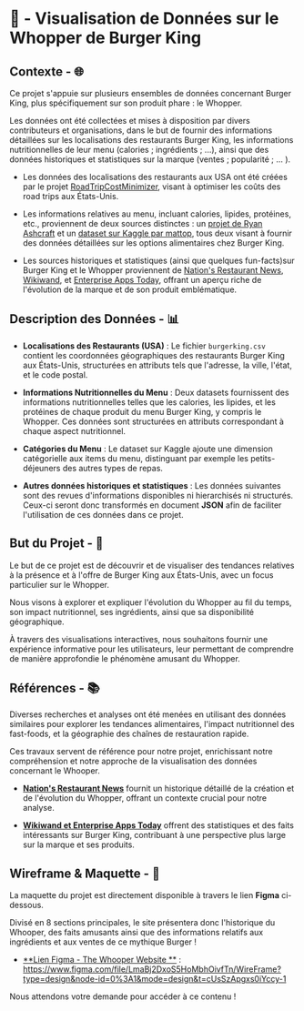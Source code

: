 # 🍔 - Visualisation de Données sur le Whopper de Burger King

## Contexte - 🌐

Ce projet s'appuie sur plusieurs ensembles de données concernant Burger King, plus spécifiquement sur son produit phare : le Whopper. 

Les données ont été collectées et mises à disposition par divers contributeurs et organisations, dans le but de fournir des informations détaillées sur les localisations des restaurants Burger King, les informations nutritionnelles de leur menu (calories ; ingrédients ; ...), ainsi que des données historiques et statistiques sur la marque (ventes ; popularité ; ... ). 

- Les données des localisations des restaurants aux USA ont été créées par le projet [RoadTripCostMinimizer](https://github.com/tywin1104/RoadTripCostMinimizer), visant à optimiser les coûts des road trips aux États-Unis.

- Les informations relatives au menu, incluant calories, lipides, protéines, etc., proviennent de deux sources distinctes : un [projet de Ryan Ashcraft](https://github.com/ryanashcraft/restaurant-nutrition-data) et un [dataset sur Kaggle par mattop](https://www.kaggle.com/datasets/mattop/burger-king-menu-nutrition-data), tous deux visant à fournir des données détaillées sur les options alimentaires chez Burger King.

- Les sources historiques et statistiques (ainsi que quelques fun-facts)sur Burger King et le Whopper proviennent de [Nation's Restaurant News](https://www.nrn.com/latest-headlines/history-burger-kings-whopper), [Wikiwand](https://www.wikiwand.com/en/Whopper), et [Enterprise Apps Today](https://www.enterpriseappstoday.com/stats/burger-king-statistics.html), offrant un aperçu riche de l'évolution de la marque et de son produit emblématique.

## Description des Données - 📊

- **Localisations des Restaurants (USA)** : Le fichier `burgerking.csv` contient les coordonnées géographiques des restaurants Burger King aux États-Unis, structurées en attributs tels que l'adresse, la ville, l'état, et le code postal.

- **Informations Nutritionnelles du Menu** : Deux datasets fournissent des informations nutritionnelles telles que les calories, les lipides, et les protéines de chaque produit du menu Burger King, y compris le Whopper. Ces données sont structurées en attributs correspondant à chaque aspect nutritionnel.

- **Catégories du Menu** : Le dataset sur Kaggle ajoute une dimension catégorielle aux items du menu, distinguant par exemple les petits-déjeuners des autres types de repas.

- **Autres données historiques et statistiques** : Les données suivantes sont des revues d'informations disponibles ni hierarchisés ni structurés. Ceux-ci seront donc transformés en document **JSON** afin de faciliter l'utilisation de ces données dans ce projet.

## But du Projet - 🎯

Le but de ce projet est de découvrir et de visualiser des tendances relatives à la présence et à l'offre de Burger King aux États-Unis, avec un focus particulier sur le Whopper. 

Nous visons à explorer et expliquer l'évolution du Whopper au fil du temps, son impact nutritionnel, ses ingrédients, ainsi que sa disponibilité géographique. 

À travers des visualisations interactives, nous souhaitons fournir une expérience informative pour les utilisateurs, leur permettant de comprendre de manière approfondie le phénomène amusant du Whopper.

## Références - 📚

Diverses recherches et analyses ont été menées en utilisant des données similaires pour explorer les tendances alimentaires, l'impact nutritionnel des fast-foods, et la géographie des chaînes de restauration rapide. 

Ces travaux servent de référence pour notre projet, enrichissant notre compréhension et notre approche de la visualisation des données concernant le Whooper.

- [**Nation's Restaurant News**](https://www.nrn.com/news) fournit un historique détaillé de la création et de l'évolution du Whopper, offrant un contexte crucial pour notre analyse.

- [**Wikiwand et Enterprise Apps Today**](https://www.wikiwand.com/en/Burger_King) offrent des statistiques et des faits intéressants sur Burger King, contribuant à une perspective plus large sur la marque et ses produits.

## Wireframe & Maquette - 📎

La maquette du projet est directement disponible à travers le lien **Figma** ci-dessous. 

Divisé en 8 sections principales, le site présentera donc l'historique du Whooper, des faits amusants ainsi que des informations relatifs aux ingrédients et aux ventes de ce mythique Burger ! 

- [**Lien Figma - The Whooper Website **](https://www.figma.com/file/LmaBj2DxoS5HoMbhOivfTn/WireFrame?type=design&node-id=0%3A1&mode=design&t=cUsSzApgxs0iYccy-1) : https://www.figma.com/file/LmaBj2DxoS5HoMbhOivfTn/WireFrame?type=design&node-id=0%3A1&mode=design&t=cUsSzApgxs0iYccy-1

Nous attendons votre demande pour accéder à ce contenu !

